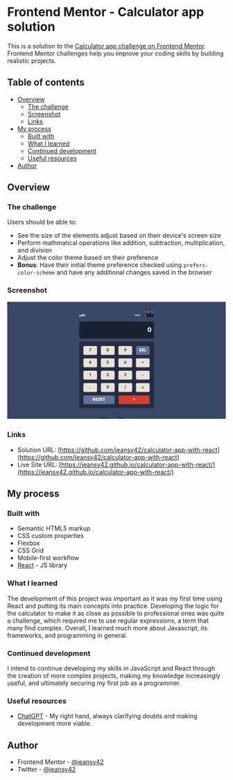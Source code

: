 # Frontend Mentor - Calculator app solution

This is a solution to the [Calculator app challenge on Frontend Mentor](https://www.frontendmentor.io/challenges/calculator-app-9lteq5N29). Frontend Mentor challenges help you improve your coding skills by building realistic projects.

## Table of contents

- [Overview](#overview)
  - [The challenge](#the-challenge)
  - [Screenshot](#screenshot)
  - [Links](#links)
- [My process](#my-process)
  - [Built with](#built-with)
  - [What I learned](#what-i-learned)
  - [Continued development](#continued-development)
  - [Useful resources](#useful-resources)
- [Author](#author)

## Overview

### The challenge

Users should be able to:

- See the size of the elements adjust based on their device's screen size
- Perform mathmatical operations like addition, subtraction, multiplication, and division
- Adjust the color theme based on their preference
- **Bonus**: Have their initial theme preference checked using `prefers-color-scheme` and have any additional changes saved in the browser

### Screenshot

![](./screenshot.png)

### Links

- Solution URL: [https://github.com/jeansy42/calculator-app-with-react](https://github.com/jeansy42/calculator-app-with-react)
- Live Site URL: [https://jeansy42.github.io/calculator-app-with-react/](https://jeansy42.github.io/calculator-app-with-react/)

## My process

### Built with

- Semantic HTML5 markup
- CSS custom properties
- Flexbox
- CSS Grid
- Mobile-first workflow
- [React](https://reactjs.org/) - JS library

### What I learned

The development of this project was important as it was my first time using React and putting its main concepts into practice. Developing the logic for the calculator to make it as close as possible to professional ones was quite a challenge, which required me to use regular expressions, a term that many find complex. Overall, I learned much more about Javascript, its frameworks, and programming in general.

### Continued development

I intend to continue developing my skills in JavaScript and React through the creation of more complex projects, making my knowledge increasingly useful, and ultimately securing my first job as a programmer.

### Useful resources

- [ChatGPT](https://chat.openai.com/) - My right hand, always clarifying doubts and making development more viable.

## Author

- Frontend Mentor - [@jeansy42](https://www.frontendmentor.io/profile/jeansy42)
- Twitter - [@jeansy42](https://www.twitter.com/jeansy42)
